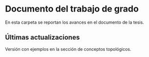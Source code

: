 # Documento del trabajo de grado
En esta carpeta se reportan los avances en el documento de la tesis.

## Últimas actualizaciones 

Versión con ejemplos en la sección de conceptos topológicos.
